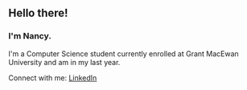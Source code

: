 ## Hello there! 
### I'm Nancy. 

I'm a Computer Science student currently enrolled at Grant MacEwan University and am in my last year.

Connect with me:
[LinkedIn](https://www.linkedin.com/in/nancy-dinh-1b186913b/)

<!--
**nn4ncyy/nn4ncyy** is a ✨ _special_ ✨ repository because its `README.md` (this file) appears on your GitHub profile.

Here are some ideas to get you started:

- 🔭 I’m currently working on ...
- 🌱 I’m currently learning ...
- 👯 I’m looking to collaborate on ...
- 🤔 I’m looking for help with ...
- 💬 Ask me about ...
- 📫 How to reach me: ...
- 😄 Pronouns: ...
- ⚡ Fun fact: ...
-->
